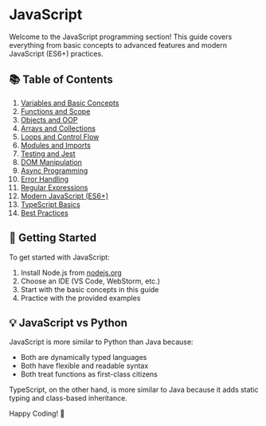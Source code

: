 # JavaScript

Welcome to the JavaScript programming section! This guide covers everything from basic concepts to advanced features and modern JavaScript (ES6+) practices.

## 📚 Table of Contents

1. [Variables and Basic Concepts](../../programming-languages/javascript/variables.md)
2. [Functions and Scope](../../programming-languages/javascript/functions.md)
3. [Objects and OOP](../../programming-languages/javascript/objects.md)
4. [Arrays and Collections](../../programming-languages/javascript/arrays.md)
5. [Loops and Control Flow](../../programming-languages/javascript/loops.md)
6. [Modules and Imports](../../programming-languages/javascript/modules.md)
7. [Testing and Jest](../../programming-languages/javascript/testing.md)
8. [DOM Manipulation](../../programming-languages/javascript/dom.md)
9. [Async Programming](../../programming-languages/javascript/async.md)
10. [Error Handling](../../programming-languages/javascript/errors.md)
11. [Regular Expressions](../../programming-languages/javascript/regex.md)
12. [Modern JavaScript (ES6+)](../../programming-languages/javascript/es6.md)
13. [TypeScript Basics](../../programming-languages/javascript/typescript.md)
14. [Best Practices](../../programming-languages/javascript/best-practices.md)

## 🚀 Getting Started

To get started with JavaScript:

1. Install Node.js from [nodejs.org](https://nodejs.org)
2. Choose an IDE (VS Code, WebStorm, etc.)
3. Start with the basic concepts in this guide
4. Practice with the provided examples

## 💡 JavaScript vs Python

JavaScript is more similar to Python than Java because:
- Both are dynamically typed languages
- Both have flexible and readable syntax
- Both treat functions as first-class citizens

TypeScript, on the other hand, is more similar to Java because it adds static typing and class-based inheritance.

Happy Coding! 🎉